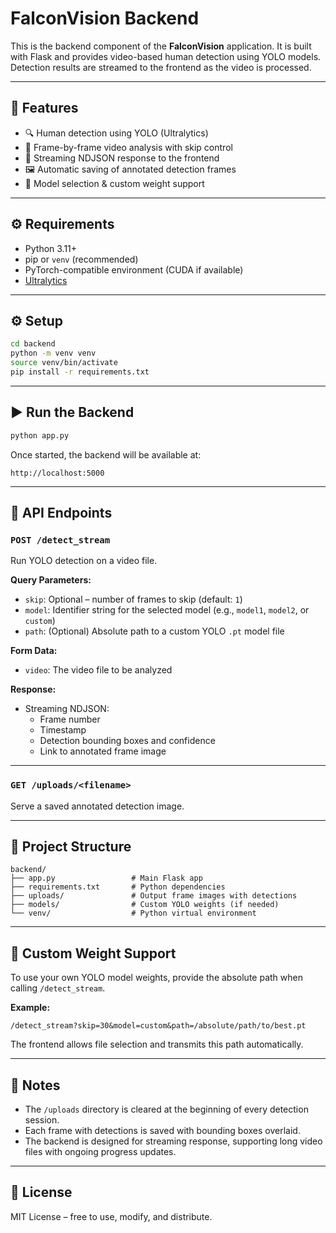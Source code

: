 # FalconVision Backend

This is the backend component of the **FalconVision** application. It is built with Flask and provides video-based human detection using YOLO models. Detection results are streamed to the frontend as the video is processed.

---

## 🚀 Features

- 🔍 Human detection using YOLO (Ultralytics)
- 🎥 Frame-by-frame video analysis with skip control
- 📡 Streaming NDJSON response to the frontend
- 🖼️ Automatic saving of annotated detection frames
- 🧠 Model selection & custom weight support

---

## ⚙️ Requirements

- Python 3.11+
- pip or `venv` (recommended)
- PyTorch-compatible environment (CUDA if available)
- [Ultralytics](https://github.com/ultralytics/ultralytics)

---

## ⚙️ Setup

```bash
cd backend
python -m venv venv
source venv/bin/activate
pip install -r requirements.txt
```

---

## ▶️ Run the Backend

```bash
python app.py
```

Once started, the backend will be available at:

```
http://localhost:5000
```

---

## 📡 API Endpoints

### `POST /detect_stream`

Run YOLO detection on a video file.

**Query Parameters:**

- `skip`: Optional – number of frames to skip (default: `1`)
- `model`: Identifier string for the selected model (e.g., `model1`, `model2`, or `custom`)
- `path`: (Optional) Absolute path to a custom YOLO `.pt` model file

**Form Data:**

- `video`: The video file to be analyzed

**Response:**

- Streaming NDJSON:
  - Frame number
  - Timestamp
  - Detection bounding boxes and confidence
  - Link to annotated frame image

---

### `GET /uploads/<filename>`

Serve a saved annotated detection image.

---

## 📁 Project Structure

```
backend/
├── app.py                 # Main Flask app
├── requirements.txt       # Python dependencies
├── uploads/               # Output frame images with detections
├── models/                # Custom YOLO weights (if needed)
└── venv/                  # Python virtual environment
```

---

## 🧠 Custom Weight Support

To use your own YOLO model weights, provide the absolute path when calling `/detect_stream`.

**Example:**

```
/detect_stream?skip=30&model=custom&path=/absolute/path/to/best.pt
```

The frontend allows file selection and transmits this path automatically.

---

## 📝 Notes

- The `/uploads` directory is cleared at the beginning of every detection session.
- Each frame with detections is saved with bounding boxes overlaid.
- The backend is designed for streaming response, supporting long video files with ongoing progress updates.

---

## 🪪 License

MIT License – free to use, modify, and distribute.
